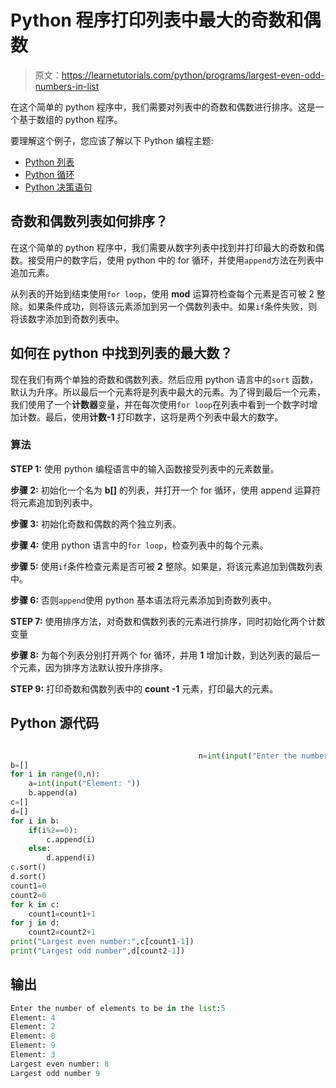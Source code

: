 # Python 程序打印列表中最大的奇数和偶数

> 原文：<https://learnetutorials.com/python/programs/largest-even-odd-numbers-in-list>

在这个简单的 python 程序中，我们需要对列表中的奇数和偶数进行排序。这是一个基于数组的 python 程序。

要理解这个例子，您应该了解以下 Python 编程主题:

*   [Python 列表](../../python/python-lists "Python List")
*   [Python 循环](../../python/python-loop-tutorials "Loops in Python")
*   [Python 决策语句](../../python/decision-making-statements "Python decision making statements")

## 奇数和偶数列表如何排序？

在这个简单的 python 程序中，我们需要从数字列表中找到并打印最大的奇数和偶数。接受用户的数字后，使用 python 中的 for 循环，并使用`append`方法在列表中追加元素。

从列表的开始到结束使用`for loop`，使用 **mod** 运算符检查每个元素是否可被 2 整除。如果条件成功，则将该元素添加到另一个偶数列表中。如果`if`条件失败，则将该数字添加到奇数列表中。

## 如何在 python 中找到列表的最大数？

现在我们有两个单独的奇数和偶数列表。然后应用 python 语言中的`sort` 函数，默认为升序。所以最后一个元素将是列表中最大的元素。为了得到最后一个元素，我们使用了一个**计数器**变量，并在每次使用`for loop`在列表中看到一个数字时增加计数。最后，使用**计数-1** 打印数字，这将是两个列表中最大的数字。

### 算法

**STEP 1:** 使用 python 编程语言中的输入函数接受列表中的元素数量。

**步骤 2:** 初始化一个名为 **b[]** 的列表，并打开一个 for 循环，使用 append 运算符将元素追加到列表中。

**步骤 3:** 初始化奇数和偶数的两个独立列表。

**步骤 4:** 使用 python 语言中的`for loop`，检查列表中的每个元素。

**步骤 5:** 使用`if`条件检查元素是否可被 **2** 整除。如果是，将该元素追加到偶数列表中。

**步骤 6:** 否则`append`使用 python 基本语法将元素添加到奇数列表中。

**STEP 7:** 使用排序方法，对奇数和偶数列表的元素进行排序，同时初始化两个计数变量

**步骤 8:** 为每个列表分别打开两个 for 循环，并用 **1** 增加计数，到达列表的最后一个元素，因为排序方法默认按升序排序。

**STEP 9:** 打印奇数和偶数列表中的 **count -1** 元素，打印最大的元素。

## Python 源代码

```py

                                          n=int(input("Enter the number of elements to be in the list:"))
b=[]
for i in range(0,n):
    a=int(input("Element: "))
    b.append(a)
c=[]
d=[]
for i in b:
    if(i%2==0):
        c.append(i)
    else:
        d.append(i)
c.sort()
d.sort()
count1=0
count2=0
for k in c:
    count1=count1+1
for j in d:
    count2=count2+1
print("Largest even number:",c[count1-1])
print("Largest odd number",d[count2-1])

```

## 输出

```py
Enter the number of elements to be in the list:5
Element: 4
Element: 2
Element: 8
Element: 9
Element: 3
Largest even number: 8
Largest odd number 9
```